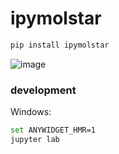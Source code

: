 # ipymolstar

```sh
pip install ipymolstar
```

![image](https://github.com/Jhsmit/ipymolstar/assets/7881506/492d3c1d-c33b-4b53-80af-43314cc3f341)


### development


Windows:

```bash
set ANYWIDGET_HMR=1
jupyter lab
```